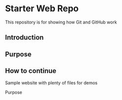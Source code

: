 # Starter Web Repo

This repository is for showing how Git and GitHub work

## Introduction

## Purpose

## How to continue


Sample website with plenty of files for demos

Purpose